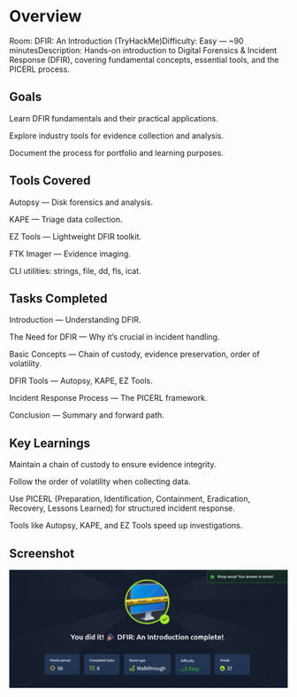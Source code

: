 # Overview

Room: DFIR: An Introduction (TryHackMe)Difficulty: Easy — ~90 minutesDescription: Hands-on introduction to Digital Forensics & Incident Response (DFIR), covering fundamental concepts, essential tools, and the PICERL process.

## Goals

Learn DFIR fundamentals and their practical applications.

Explore industry tools for evidence collection and analysis.

Document the process for portfolio and learning purposes.

## Tools Covered

Autopsy — Disk forensics and analysis.

KAPE — Triage data collection.

EZ Tools — Lightweight DFIR toolkit.

FTK Imager — Evidence imaging.

CLI utilities: strings, file, dd, fls, icat.

## Tasks Completed

Introduction — Understanding DFIR.

The Need for DFIR — Why it’s crucial in incident handling.

Basic Concepts — Chain of custody, evidence preservation, order of volatility.

DFIR Tools — Autopsy, KAPE, EZ Tools.

Incident Response Process — The PICERL framework.

Conclusion — Summary and forward path.

## Key Learnings

Maintain a chain of custody to ensure evidence integrity.

Follow the order of volatility when collecting data.

Use PICERL (Preparation, Identification, Containment, Eradication, Recovery, Lessons Learned) for structured incident response.

Tools like Autopsy, KAPE, and EZ Tools speed up investigations.

## Screenshot
![Room Completion](https://github.com/MayankQuery/tryhackme-writeups/blob/main/DFIR-an-introduction/images/DFIR-an-introduction-completion.png)
